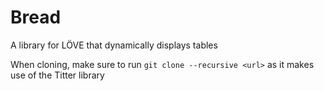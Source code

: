 Bread
=
A library for LÖVE that dynamically displays tables

When cloning, make sure to run `git clone --recursive <url>` as it makes use of the Titter library
